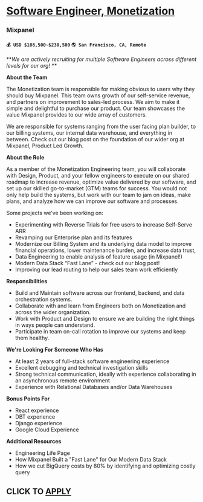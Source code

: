 # [Software Engineer, Monetization](https://www.remotewlb.com/apply/software-engineer-monetization)  
### Mixpanel  
#### `💰 USD $188,500~$230,500` `🌎 San Francisco, CA, Remote`  

**_We are actively recruiting for multiple Software Engineers across different levels for our org!_ **

**About the Team**

The Monetization team is responsible for making obvious to users why they should buy Mixpanel. This team owns growth of our self-service revenue, and partners on improvement to sales-led process. We aim to make it simple and delightful to purchase our product. Our team showcases the value Mixpanel provides to our wide array of customers.

We are responsible for systems ranging from the user facing plan builder, to our billing systems, our internal data warehouse, and everything in between. Check out our blog post on the foundation of our wider org at Mixpanel, Product Led Growth.

**About the Role**

As a member of the Monetization Engineering team, you will collaborate with Design, Product, and your fellow engineers to execute on our shared roadmap to increase revenue, optimize value delivered by our software, and set up our skilled go-to-market (GTM) teams for success. You would not only help build the systems, but work with our team to jam on ideas, make plans, and analyze how we can improve our software and processes.

Some projects we’ve been working on:

  * Experimenting with Reverse Trials for free users to increase Self-Serve ARR
  * Revamping our Enterprise plan and its features
  * Modernize our Billing System and its underlying data model to improve financial operations, lower maintenance burden, and increase data trust,
  * Data Engineering to enable analysis of feature usage (in Mixpanel!)
  * Modern Data Stack “Fast Lane” - check out our blog post!
  * Improving our lead routing to help our sales team work efficiently

**Responsibilities**

  * Build and Maintain software across our frontend, backend, and data orchestration systems.
  * Collaborate with and learn from Engineers both on Monetization and across the wider organization.
  * Work with Product and Design to ensure we are building the right things in ways people can understand.
  * Participate in team on-call rotation to improve our systems and keep them healthy.

**We're Looking For Someone Who Has**

  * At least 2 years of full-stack software engineering experience
  * Excellent debugging and technical investigation skills
  * Strong technical communication, ideally with experience collaborating in an asynchronous remote environment
  * Experience with Relational Databases and/or Data Warehouses

**Bonus Points For**

  * React experience
  * DBT experience
  * Django experience
  * Google Cloud Experience

**Additional Resources**

  * Engineering Life Page 
  * How Mixpanel Built a "Fast Lane" for Our Modern Data Stack
  * How we cut BigQuery costs by 80% by identifying and optimizing costly query

  
## CLICK TO [APPLY](https://www.remotewlb.com/apply/software-engineer-monetization)

